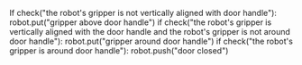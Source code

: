 

If check("the robot's gripper is not vertically aligned with door handle"):
    robot.put("gripper above door handle")
if check("the robot's gripper is vertically aligned with the door handle and the robot's gripper is not around door handle"):
    robot.put("gripper around door handle")
if check("the robot's gripper is around door handle"):
    robot.push("door closed")